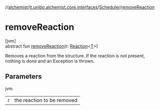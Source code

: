 //[alchemist](../../../index.md)/[it.unibo.alchemist.core.interfaces](../index.md)/[Scheduler](index.md)/[removeReaction](remove-reaction.md)

# removeReaction

[jvm]\
abstract fun [removeReaction](remove-reaction.md)(r: [Reaction](../../it.unibo.alchemist.model.interfaces/-reaction/index.md)<[T](../../it.unibo.alchemist.model.interfaces/-node/index.md)>)

Removes a reaction from the structure. If the reaction is not present, nothing is done and an Exception is thrown.

## Parameters

jvm

| | |
|---|---|
| r | the reaction to be removed |
